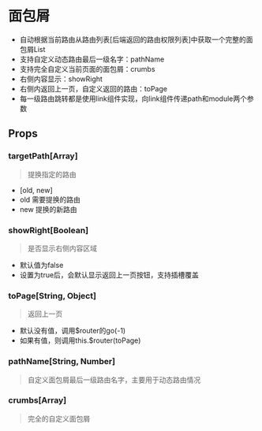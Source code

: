 # 面包屑

- 自动根据当前路由从路由列表[后端返回的路由权限列表]中获取一个完整的面包屑List
- 支持自定义动态路由最后一级名字：pathName
- 支持完全自定义当前页面的面包屑：crumbs
- 右侧内容显示：showRight
- 右侧内返回上一页，自定义返回的路由：toPage
- 每一级路由跳转都是使用link组件实现，向link组件传递path和module两个参数

## Props

### targetPath[Array]
 > 提换指定的路由
 
- [old, new]
- old 需要提换的路由
- new 提换的新路由

### showRight[Boolean]

> 是否显示右侧内容区域

- 默认值为false
- 设置为true后，会默认显示返回上一页按钮，支持插槽覆盖

### toPage[String, Object]

> 返回上一页

- 默认没有值，调用$router的go(-1)
- 如果有值，则调用this.$router(toPage)

### pathName[String, Number]

> 自定义面包屑最后一级路由名字，主要用于动态路由情况

### crumbs[Array]

> 完全的自定义面包屑



